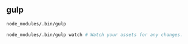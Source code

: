 gulp
-

````sh
node_modules/.bin/gulp

node_modules/.bin/gulp watch # Watch your assets for any changes.
````
